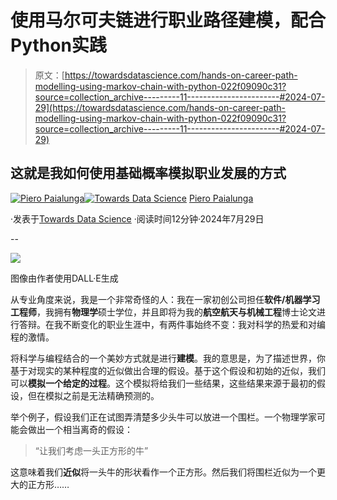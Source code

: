 # 使用马尔可夫链进行职业路径建模，配合Python实践

> 原文：[https://towardsdatascience.com/hands-on-career-path-modelling-using-markov-chain-with-python-022f09090c31?source=collection_archive---------11-----------------------#2024-07-29](https://towardsdatascience.com/hands-on-career-path-modelling-using-markov-chain-with-python-022f09090c31?source=collection_archive---------11-----------------------#2024-07-29)

## 这就是我如何使用基础概率模拟职业发展的方式

[](https://piero-paialunga.medium.com/?source=post_page---byline--022f09090c31--------------------------------)[![Piero Paialunga](../Images/de2185596a49484698733e85114dd1ff.png)](https://piero-paialunga.medium.com/?source=post_page---byline--022f09090c31--------------------------------)[](https://towardsdatascience.com/?source=post_page---byline--022f09090c31--------------------------------)[![Towards Data Science](../Images/a6ff2676ffcc0c7aad8aaf1d79379785.png)](https://towardsdatascience.com/?source=post_page---byline--022f09090c31--------------------------------) [Piero Paialunga](https://piero-paialunga.medium.com/?source=post_page---byline--022f09090c31--------------------------------)

·发表于[Towards Data Science](https://towardsdatascience.com/?source=post_page---byline--022f09090c31--------------------------------) ·阅读时间12分钟·2024年7月29日

--

![](../Images/b04ebfde370bda3adfad906991fa4615.png)

图像由作者使用DALL·E生成

从专业角度来说，我是一个非常奇怪的人：我在一家初创公司担任**软件/机器学习工程师**，我拥有**物理学**硕士学位，并且即将为我的**航空航天与机械工程**博士论文进行答辩。在我不断变化的职业生涯中，有两件事始终不变：我对科学的热爱和对编程的激情。

将科学与编程结合的一个美妙方式就是进行**建模**。我的意思是，为了描述世界，你基于对现实的某种程度的近似做出合理的假设。基于这个假设和初始的近似，我们可以**模拟一个给定的过程**。这个模拟将给我们一些结果，这些结果来源于最初的假设，但在模拟之前是无法精确预测的。

举个例子，假设我们正在试图弄清楚多少头牛可以放进一个围栏。一个物理学家可能会做出一个相当离奇的假设：

> “让我们考虑一头正方形的牛”

这意味着我们**近似**将一头牛的形状看作一个正方形。然后我们将围栏近似为一个更大的正方形……
